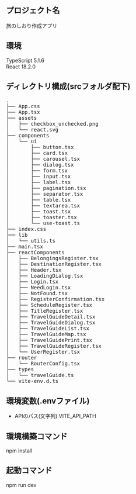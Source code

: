 ## プロジェクト名
旅のしおり作成アプリ

## 環境
TypeScript 5.1.6  
React 18.2.0  

## ディレクトリ構成(srcフォルダ配下)
<pre>
.
├── App.css
├── App.tsx
├── assets
│   ├── checkbox_unchecked.png
│   └── react.svg
├── components
│   └── ui
│       ├── button.tsx
│       ├── card.tsx
│       ├── carousel.tsx
│       ├── dialog.tsx
│       ├── form.tsx
│       ├── input.tsx
│       ├── label.tsx
│       ├── pagination.tsx
│       ├── separator.tsx
│       ├── table.tsx
│       ├── textarea.tsx
│       ├── toast.tsx
│       ├── toaster.tsx
│       └── use-toast.ts
├── index.css
├── lib
│   └── utils.ts
├── main.tsx
├── reactComponents
│   ├── BelongingsRegister.tsx
│   ├── DestinationRegister.tsx
│   ├── Header.tsx
│   ├── LoadingDialog.tsx
│   ├── Login.tsx
│   ├── NeedLogin.tsx
│   ├── NotFound.tsx
│   ├── RegisterConfirmation.tsx
│   ├── ScheduleRegister.tsx
│   ├── TitleRegister.tsx
│   ├── TravelGuideDetail.tsx
│   ├── TravelGuideDialog.tsx
│   ├── TravelGuideList.tsx
│   ├── TravelGuideMap.tsx
│   ├── TravelGuidePrint.tsx
│   ├── TravelGuideRegister.tsx
│   └── UserRegister.tsx
├── router
│   └── RouterConfig.tsx
├── types
│   └── travelGuide.ts
└── vite-env.d.ts
</pre>

## 環境変数(.envファイル)
- APIのパス(文字列)
VITE_API_PATH

## 環境構築コマンド
npm install

## 起動コマンド
npm run dev
